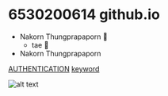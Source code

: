 # 6530200614 github.io

- Nakorn Thungprapaporn :sunflower:
    - tae :sunflower:
- Nakorn Thungprapaporn



[AUTHENTICATION](authentication)
[keyword](keyword)

![alt text](https://github.com/taedate/taedate.github.io/blob/main/tae.png?raw=true)